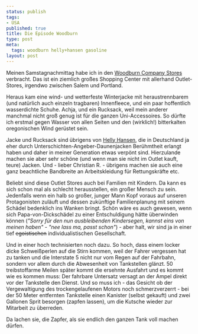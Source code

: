 ```yaml
--- 
status: publish
tags: 
- USA
published: true
title: Die Episode Woodburn
type: post
meta: 
  tags: woodburn helly+hansen gasoline
layout: post
---
```

Meinen Samstagnachmittag habe ich in den <a href="http://www.woodburncompanystores.com/">Woodburn Company Stores</a> verbracht. Das ist ein ziemlich großes Shopping Center mit allerhand Outlet-Stores, irgendwo zwischen Salem und Portland.

Heraus kam eine wind- und wetterfeste Winterjacke mit heraustrennbarem (und natürlich auch einzeln tragbaren) Innenfleece, und ein paar hoffentlich wasserdichte Schuhe. Achja, und ein Rucksack, weil mein anderer manchmal nicht groß genug ist für die ganzen Uni-Accessoires. So dürfte ich erstmal gegen Wasser von allen Seiten und den (wirklich!) bitterkalten oregonischen Wind gerüstet sein.

Jacke und Rucksack sind übrigens von <a href="http://hellyhansen.com/">Helly Hansen</a>, die in Deutschland ja eher durch Unterschichten-Angeber-Daunenjacken Berühmtheit erlangt haben und daher in meiner Generation etwas verpönt sind. Hierzulande machen sie aber sehr schöne (und wenn man sie nicht im Outlet kauft, teure) Jacken. Und - lieber Christian R. - übrigens machen sie auch eine ganz beachtliche Bandbreite an Arbeitskleidung für Rettungskräfte etc.

Beliebt sind diese Outlet Stores auch bei Familien mit Kindern. Da kann es sich schon mal als schlecht herausstellen, ein großer Mensch zu sein. Jedenfalls wenn ein halb so großer, junger Mann Kopf voraus auf unseren Protagonisten zuläuft und dessen zukünftige Familienplanung mit seinem Schädel bedenklich ins Wanken bringt. Schön wäre es auch gewesen, wenn sich Papa-von-Dickschädel zu einer Entschuldigung hätte überwinden können (<em>"Sorry für den nun ausbleibenden Kindersegen, kannst eins von meinen haben"</em> - <em>"nee lass ma, passt schon"</em>) - aber halt, wir sind ja in einer tief <del>egoistischen</del> individualistischen Gesellschaft.

Und in einer hoch technisierten noch dazu. So hoch, dass einem locker dicke Schweißperlen auf die Stirn kommen, weil der Fahrer vergessen hat zu tanken und die Interstate 5 nicht nur vom Regen auf der Fahrbahn, sondern vor allem durch die Abwesenheit von Tankstellen glänzt. 50 treibstoffarme Meilen später kommt die ersehnte Ausfahrt und es kommt wie es kommen muss: Der fahrbare Untersatz versagt an der Ampel direkt vor der Tankstelle den Dienst. Und so muss ich - das Gesicht ob der Vergewaltigung des trockengelaufenen Motors noch schmerzverzerrt - bei der 50 Meter entfernten Tankstelle einen Kanister (selbst gekauft) und zwei Gallonen Sprit besorgen (zapfen lassen), um die Kutsche wieder zur Mitarbeit zu überreden.

Da lachen sie, die Zapfer, als sie endlich den ganzen Tank voll machen dürfen.
